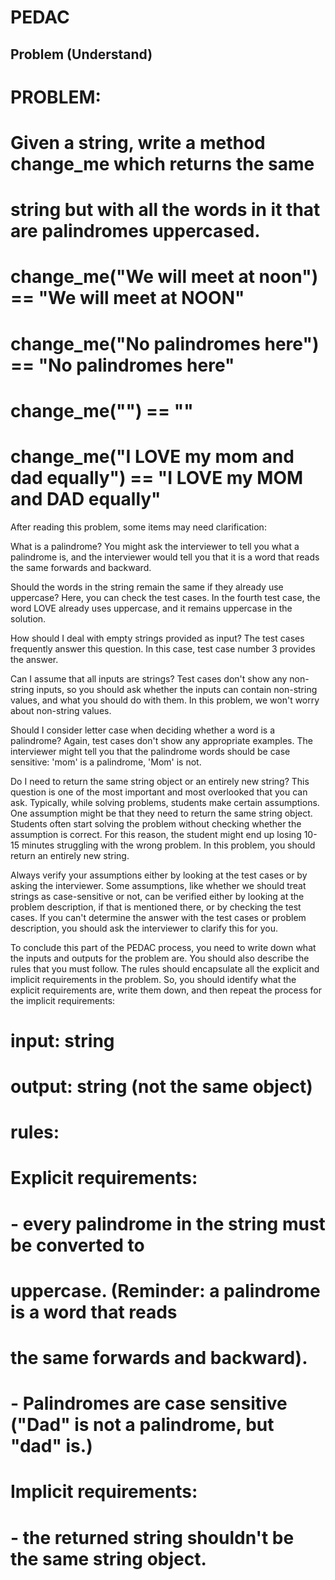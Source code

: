 # PEDAC

## Problem (Understand)

# PROBLEM:

# Given a string, write a method change_me which returns the same
# string but with all the words in it that are palindromes uppercased.

# change_me("We will meet at noon") == "We will meet at NOON"
# change_me("No palindromes here") == "No palindromes here"
# change_me("") == ""
# change_me("I LOVE my mom and dad equally") == "I LOVE my MOM and DAD equally"

After reading this problem, some items may need clarification:

What is a palindrome? You might ask the interviewer to tell you what a palindrome is, and the interviewer would tell you that it is a word that reads the same forwards and backward.

Should the words in the string remain the same if they already use uppercase? Here, you can check the test cases. In the fourth test case, the word LOVE already uses uppercase, and it remains uppercase in the solution.

How should I deal with empty strings provided as input? The test cases frequently answer this question. In this case, test case number 3 provides the answer.

Can I assume that all inputs are strings? Test cases don't show any non-string inputs, so you should ask whether the inputs can contain non-string values, and what you should do with them. In this problem, we won't worry about non-string values.

Should I consider letter case when deciding whether a word is a palindrome? Again, test cases don't show any appropriate examples. The interviewer might tell you that the palindrome words should be case sensitive: 'mom' is a palindrome, 'Mom' is not.

Do I need to return the same string object or an entirely new string? This question is one of the most important and most overlooked that you can ask. Typically, while solving problems, students make certain assumptions. One assumption might be that they need to return the same string object. Students often start solving the problem without checking whether the assumption is correct. For this reason, the student might end up losing 10-15 minutes struggling with the wrong problem. In this problem, you should return an entirely new string.

Always verify your assumptions either by looking at the test cases or by asking the interviewer. Some assumptions, like whether we should treat strings as case-sensitive or not, can be verified either by looking at the problem description, if that is mentioned there, or by checking the test cases. If you can't determine the answer with the test cases or problem description, you should ask the interviewer to clarify this for you.

To conclude this part of the PEDAC process, you need to write down what the inputs and outputs for the problem are. You should also describe the rules that you must follow. The rules should encapsulate all the explicit and implicit requirements in the problem. So, you should identify what the explicit requirements are, write them down, and then repeat the process for the implicit requirements:

# input: string
# output: string (not the same object)
# rules:
#      Explicit requirements:
#        - every palindrome in the string must be converted to
#          uppercase. (Reminder: a palindrome is a word that reads
#          the same forwards and backward).
#        - Palindromes are case sensitive ("Dad" is not a palindrome, but "dad" is.)

#      Implicit requirements:
#        - the returned string shouldn't be the same string object.

